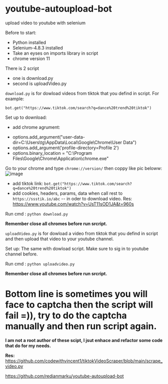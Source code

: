 # youtube-autoupload-bot
upload video to youtube with selenium



Before to start:

* Python installed
* Selenium-4.8.3 installed
* Take an eyses on imports library in script
* chrome version 11

There is 2 script
- one is download.py
- second is uploadVideo.py

``` download.py ``` is for dowload videos from tiktok that you defind in script. 
For example: 

`bot.get("https://www.tiktok.com/search?q=dance%20trend%20tiktok")`

Set up to download: 

- add chrome agrument: 
* options.add_argument("user-data-dir=C:\\Users\\tg\\AppData\\Local\\Google\\Chrome\\User Data")
* options.add_argument('profile-directory=Profile 2') 
* options.binary_location = "C:\\Program Files\\Google\\Chrome\\Application\\chrome.exe"
 
 Go to your chrome and type `chrome://version/` then coppy like pic beloww:
 ![image](https://user-images.githubusercontent.com/117510172/232280629-e3f545c2-0858-4839-ba30-333da1eb50a8.png)
 
 * add tiktok link: `bot.get("https://www.tiktok.com/search?q=dance%20trend%20tiktok")`
 * add cookies, headers, params, data when call rest to `https://ssstik.io/abc` -- in oder to download video. Res: https://www.youtube.com/watch?v=UsT11sOD1JA&t=960s
 
 Run cmd : `python download.py`
 
 **Remember close all chromes before run srcript.**

 
 ``` uploadVideo.py ``` is for dowload a video from tiktok that you defind in script and then upload that video to your youtube channel. 
 
 Set up:
 The same with dowload script. Make sure to sig in to youtube channel before.
 
  Run cmd : `python uploadvideo.py`
  
  **Remember close all chromes before run srcript.**

 
 # Bottom line is sometimes you will face to captcha then the script will fail =)), try to do the captcha manually and then run script again.
 
 **I am not a root author of these scipt, I jsut enhace and refactor some code that do for my needs.**
 
 **Res:**
 https://github.com/codewithvincent1/tiktokVideoScraper/blob/main/scrape_video.py
 
 https://github.com/redianmarku/youtube-autoupload-bot

 
 
